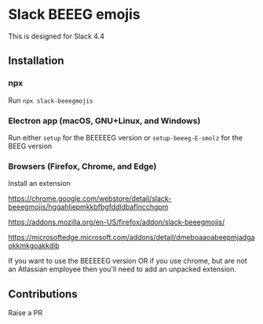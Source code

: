 # Slack BEEEG emojis
This is designed for Slack 4.4
## Installation
### npx
Run `npx slack-beeegmojis`
### Electron app (macOS, GNU+Linux, and Windows)
Run either `setup` for the BEEEEEG version or `setup-beeeg-E-smolz` for the BEEG version
### Browsers (Firefox, Chrome, and Edge)
Install an extension

https://chrome.google.com/webstore/detail/slack-beeegmojis/hggahljepmkkbfbgfddldbaflncchgpm

https://addons.mozilla.org/en-US/firefox/addon/slack-beeegmojis/

https://microsoftedge.microsoft.com/addons/detail/dmeboaaoabeepmjadgaokkmkgoakkdib

If you want to use the BEEEEEG version OR if you use chrome, but are not an Atlassian employee then you'll need to add an unpacked extension.
## Contributions
Raise a PR
